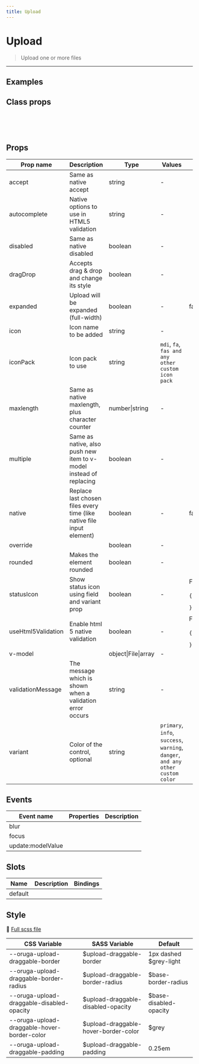 ```yaml
---
title: Upload
---
```


# Upload

> Upload one or more files

> <CarbonAds />

---

## Examples

 <exampleupload />

## Class props

<br />

<inspectorupload />

<br />
<br />

## Props

| Prop name          | Description                                                           | Type                | Values                                                                          | Default                                                                                                                                  |
| ------------------ | --------------------------------------------------------------------- | ------------------- | ------------------------------------------------------------------------------- | ---------------------------------------------------------------------------------------------------------------------------------------- |
| accept             | Same as native accept                                                 | string              | -                                                                               |                                                                                                                                          |
| autocomplete       | Native options to use in HTML5 validation                             | string              | -                                                                               |                                                                                                                                          |
| disabled           | Same as native disabled                                               | boolean             | -                                                                               |                                                                                                                                          |
| dragDrop           | Accepts drag & drop and change its style                              | boolean             | -                                                                               |                                                                                                                                          |
| expanded           | Upload will be expanded (full-width)                                  | boolean             | -                                                                               | false                                                                                                                                    |
| icon               | Icon name to be added                                                 | string              | -                                                                               |                                                                                                                                          |
| iconPack           | Icon pack to use                                                      | string              | `mdi`, `fa`, `fas and any other custom icon pack`                               |                                                                                                                                          |
| maxlength          | Same as native maxlength, plus character counter                      | number\|string      | -                                                                               |                                                                                                                                          |
| multiple           | Same as native, also push new item to v-model instead of replacing    | boolean             | -                                                                               |                                                                                                                                          |
| native             | Replace last chosen files every time (like native file input element) | boolean             | -                                                                               | false                                                                                                                                    |
| override           |                                                                       | boolean             | -                                                                               |                                                                                                                                          |
| rounded            | Makes the element rounded                                             | boolean             | -                                                                               |                                                                                                                                          |
| statusIcon         | Show status icon using field and variant prop                         | boolean             | -                                                                               | <div>From <b>config</b></div><br><code style='white-space: nowrap; padding: 0;'>{<br>&nbsp;&nbsp; "statusIcon": true<br>}</code>         |
| useHtml5Validation | Enable html 5 native validation                                       | boolean             | -                                                                               | <div>From <b>config</b></div><br><code style='white-space: nowrap; padding: 0;'>{<br>&nbsp;&nbsp; "useHtml5Validation": true<br>}</code> |
| v-model            |                                                                       | object\|File\|array | -                                                                               |                                                                                                                                          |
| validationMessage  | The message which is shown when a validation error occurs             | string              | -                                                                               |                                                                                                                                          |
| variant            | Color of the control, optional                                        | string              | `primary`, `info`, `success`, `warning`, `danger`, `and any other custom color` |                                                                                                                                          |

## Events

| Event name        | Properties | Description |
| ----------------- | ---------- | ----------- |
| blur              |            |
| focus             |            |
| update:modelValue |            |

## Slots

| Name    | Description | Bindings |
| ------- | ----------- | -------- |
| default |             |          |

## Style

📄 [Full scss file](https://github.com/oruga-ui/oruga/blob/master/packages/oruga/src/scss/components/__upload.scss.scss)

| CSS Variable                                | SASS Variable                         | Default                 |
| ------------------------------------------- | ------------------------------------- | ----------------------- |
| --oruga-upload-draggable-border             | \$upload-draggable-border             | 1px dashed \$grey-light |
| --oruga-upload-draggable-border-radius      | \$upload-draggable-border-radius      | \$base-border-radius    |
| --oruga-upload-draggable-disabled-opacity   | \$upload-draggable-disabled-opacity   | \$base-disabled-opacity |
| --oruga-upload-draggable-hover-border-color | \$upload-draggable-hover-border-color | \$grey                  |
| --oruga-upload-draggable-padding            | \$upload-draggable-padding            | 0.25em                  |
